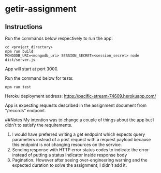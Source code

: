 # getir-assignment
## Instructions
Run the commands below respectively to run the app:
```
cd <project_directory>
npm run build
MONGODB_URI=<mongodb_uri> SESSION_SECRET=<session_secret> node dist/server.js
```
App will start at port 3000.

Run the command below for tests:
```
npm run test
```

Heroku deployment address:
https://pacific-stream-74609.herokuapp.com/

App is expecting requests described in the assignment document from "/records" endpoint.

##Notes
My intention was to change a couple of things about the app but I didn't to satisfy the requirements.
1. I would have preferred writing a get endpoint which expects query parameters instead of a post request
with a request payload because this endpoint is not changing resources on the service.
2. Sending response with HTTP error status codes to indicate the error instead of putting a status indicator inside
response body
3. Pagination. However after seeing over-engineering warning and the expected duration to solve the assignment, I didn't
add it.